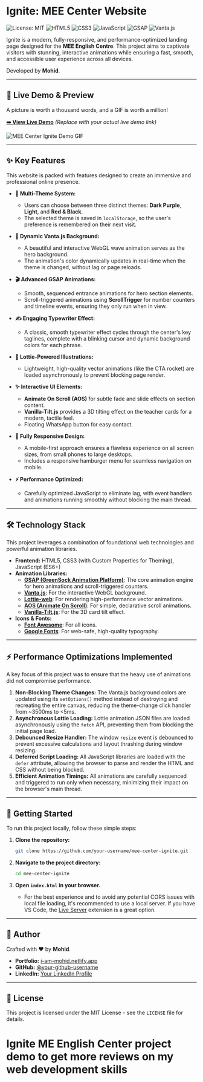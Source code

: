 # Ignite: MEE Center Website

![License: MIT](https://img.shields.io/badge/License-MIT-yellow.svg)
![HTML5](https://img.shields.io/badge/HTML5-E34F26?style=for-the-badge&logo=html5&logoColor=white)
![CSS3](https://img.shields.io/badge/CSS3-1572B6?style=for-the-badge&logo=css3&logoColor=white)
![JavaScript](https://img.shields.io/badge/JavaScript-F7DF1E?style=for-the-badge&logo=javascript&logoColor=black)
![GSAP](https://img.shields.io/badge/GSAP-88CE02?style=for-the-badge&logo=greensock&logoColor=white)
![Vanta.js](https://img.shields.io/badge/Vanta.js-0078D4?style=for-the-badge)

Ignite is a modern, fully-responsive, and performance-optimized landing page designed for the **MEE English Centre**. This project aims to captivate visitors with stunning, interactive animations while ensuring a fast, smooth, and accessible user experience across all devices.

Developed by **Mohid**.

---

## 🚀 Live Demo & Preview

A picture is worth a thousand words, and a GIF is worth a million!

**[➡️ View Live Demo](https://i-am-mohid.netlify.app/)** _(Replace with your actual live demo link)_

<!-- 
  RECOMMENDATION: Create a high-quality GIF of the website in action. 
  Record your screen scrolling through the page, showing off the animations and theme switcher.
  Then, replace the image link below.
-->
![MEE Center Ignite Demo GIF](https://i.ibb.co/L5hY5B1/mee-center-demo.gif)

---

## ✨ Key Features

This website is packed with features designed to create an immersive and professional online presence.

*   **🎨 Multi-Theme System:**
    *   Users can choose between three distinct themes: **Dark Purple**, **Light**, and **Red & Black**.
    *   The selected theme is saved in `localStorage`, so the user's preference is remembered on their next visit.

*   **🌌 Dynamic Vanta.js Background:**
    *   A beautiful and interactive WebGL wave animation serves as the hero background.
    *   The animation's color dynamically updates in real-time when the theme is changed, without lag or page reloads.

*   **🎬 Advanced GSAP Animations:**
    *   Smooth, sequenced entrance animations for hero section elements.
    *   Scroll-triggered animations using **ScrollTrigger** for number counters and timeline events, ensuring they only run when in view.

*   **✍️ Engaging Typewriter Effect:**
    *   A classic, smooth typewriter effect cycles through the center's key taglines, complete with a blinking cursor and dynamic background colors for each phrase.

*   **🚀 Lottie-Powered Illustrations:**
    *   Lightweight, high-quality vector animations (like the CTA rocket) are loaded asynchronously to prevent blocking page render.

*   **✨ Interactive UI Elements:**
    *   **Animate On Scroll (AOS)** for subtle fade and slide effects on section content.
    *   **Vanilla-Tilt.js** provides a 3D tilting effect on the teacher cards for a modern, tactile feel.
    *   Floating WhatsApp button for easy contact.

*   **📱 Fully Responsive Design:**
    *   A mobile-first approach ensures a flawless experience on all screen sizes, from small phones to large desktops.
    *   Includes a responsive hamburger menu for seamless navigation on mobile.

*   **⚡ Performance Optimized:**
    *   Carefully optimized JavaScript to eliminate lag, with event handlers and animations running smoothly without blocking the main thread.

---

## 🛠️ Technology Stack

This project leverages a combination of foundational web technologies and powerful animation libraries.

*   **Frontend:** HTML5, CSS3 (with Custom Properties for Theming), JavaScript (ES6+)
*   **Animation Libraries:**
    *   [**GSAP (GreenSock Animation Platform)**](https://greensock.com/gsap/): The core animation engine for hero animations and scroll-triggered counters.
    *   [**Vanta.js**](https://www.vantajs.com/): For the interactive WebGL background.
    *   [**Lottie-web**](https://airbnb.io/lottie/): For rendering high-performance vector animations.
    *   [**AOS (Animate On Scroll)**](https://michalsnik.github.io/aos/): For simple, declarative scroll animations.
    *   [**Vanilla-Tilt.js**](https://micku7zu.github.io/vanilla-tilt.js/): For the 3D card tilt effect.
*   **Icons & Fonts:**
    *   [**Font Awesome**](https://fontawesome.com/): For all icons.
    *   [**Google Fonts**](https://fonts.google.com/): For web-safe, high-quality typography.

---

## ⚡ Performance Optimizations Implemented

A key focus of this project was to ensure that the heavy use of animations did not compromise performance.

1.  **Non-Blocking Theme Changes:** The Vanta.js background colors are updated using its `setOptions()` method instead of destroying and recreating the entire canvas, reducing the theme-change click handler from ~3500ms to <5ms.
2.  **Asynchronous Lottie Loading:** Lottie animation JSON files are loaded asynchronously using the `fetch` API, preventing them from blocking the initial page load.
3.  **Debounced Resize Handler:** The window `resize` event is debounced to prevent excessive calculations and layout thrashing during window resizing.
4.  **Deferred Script Loading:** All JavaScript libraries are loaded with the `defer` attribute, allowing the browser to parse and render the HTML and CSS without being blocked.
5.  **Efficient Animation Timings:** All animations are carefully sequenced and triggered to run only when necessary, minimizing their impact on the browser's main thread.

---

## 🚀 Getting Started

To run this project locally, follow these simple steps:

1.  **Clone the repository:**
    ```bash
    git clone https://github.com/your-username/mee-center-ignite.git
    ```

2.  **Navigate to the project directory:**
    ```bash
    cd mee-center-ignite
    ```

3.  **Open `index.html` in your browser.**
    *   For the best experience and to avoid any potential CORS issues with local file loading, it's recommended to use a local server. If you have VS Code, the [Live Server](https://marketplace.visualstudio.com/items?itemName=ritwickdey.LiveServer) extension is a great option.

---

## 👤 Author

Crafted with ❤️ by **Mohid**.

*   **Portfolio:** [i-am-mohid.netlify.app](https://i-am-mohid.netlify.app/)
*   **GitHub:** [@your-github-username](https://github.com/your-github-username)
*   **LinkedIn:** [Your LinkedIn Profile](https://www.linkedin.com/in/your-linkedin-profile/)

---

## 📄 License
This project is licensed under the MIT License - see the `LICENSE` file for details.
# Ignite ME English Center project demo to get more reviews on my  web development skills
